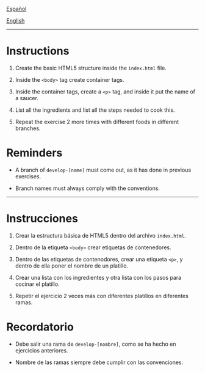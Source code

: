 [Español](#Instrucciones)

[English](#Instructions)

---

# Instructions

1. Create the basic HTML5 structure inside the `index.html` file.

2. Inside the `<body>` tag create container tags.

3. Inside the container tags, create a `<p>` tag, and inside it put the name of a saucer.

4. List all the ingredients and list all the steps needed to cook this.

5. Repeat the exercise 2 more times with different foods in different branches.

# Reminders

- A branch of `develop-[name]` must come out, as it has done in previous exercises.

- Branch names must always comply with the conventions.

---

# Instrucciones

1. Crear la estructura básica de HTML5 dentro del archivo `index.html`.

2. Dentro de la etiqueta `<body>` crear etiquetas de contenedores.

3. Dentro de las etiquetas de contenodores, crear una etiqueta `<p>`, y dentro de ella poner el nombre de un platillo.

4. Crear una lista con los ingredientes y otra lista con los pasos para cocinar el platillo.

5. Repetir el ejercicio 2 veces más con diferentes platillos en diferentes ramas.

# Recordatorio

- Debe salir una rama de `develop-[nombre]`, como se ha hecho en ejercicios anteriores.

- Nombre de las ramas siempre debe cumplir con las convenciones.
